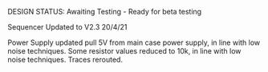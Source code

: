 DESIGN STATUS: Awaiting Testing - Ready for beta testing

Sequencer Updated to V2.3 20/4/21

Power Supply updated pull 5V from main case power supply, in line with low noise techniques.
Some resistor values reduced to 10k, in line with low noise techniques.
Traces rerouted.